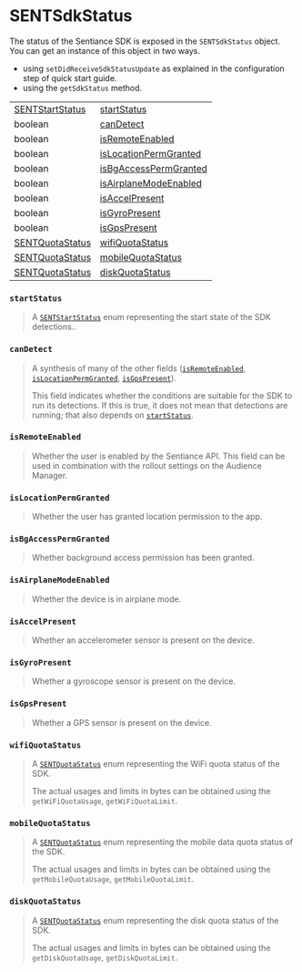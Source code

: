 # SENTSdkStatus

The status of the Sentiance SDK is exposed in the `SENTSdkStatus` object. You can get an instance of this object in two ways.

* using `setDidReceiveSdkStatusUpdate` as explained in the configuration step of quick start guide.
* using the `getSdkStatus` method.

|  |  |
| :--- | :--- |
| [SENTStartStatus](sentstartstatus.md)  | [startStatus](./#startstatus) |
| boolean  | [canDetect](./#candetect) |
| boolean  | [isRemoteEnabled](./#isremoteenabled) |
| boolean  | [isLocationPermGranted](./#islocationpermgranted) |
| boolean  | [isBgAccessPermGranted](./#isbgaccesspermgranted) |
| boolean  | [isAirplaneModeEnabled](./#isairplanemodeenabled) |
| boolean  | [isAccelPresent](./#isaccelpresent) |
| boolean  | [isGyroPresent](./#isgyropresent) |
| boolean  | [isGpsPresent](./#isgpspresent) |
| [SENTQuotaStatus](sentquotastatus.md)  | [wifiQuotaStatus](./#wifiquotastatus) |
| [SENTQuotaStatus](sentquotastatus.md)  | [mobileQuotaStatus](./#mobilequotastatus) |
| [SENTQuotaStatus](sentquotastatus.md)  | [diskQuotaStatus](./#diskquotastatus) |

### `startStatus`

> A [`SENTStartStatus`](sentstartstatus.md) enum representing the start state of the SDK detections..

### `canDetect`

> A synthesis of many of the other fields \([`isRemoteEnabled`](./#isremoteenabled), [`isLocationPermGranted`](./#islocationpermgranted),  [`isGpsPresent`](../../android/sdkstatus/#isgpspresent)\).
>
> This field indicates whether the conditions are suitable for the SDK to run its detections. If this is true, it does not mean that detections are running; that also depends on [`startStatus`](./#startstatus).

### `isRemoteEnabled`

> Whether the user is enabled by the Sentiance API. This field can be used in combination with the rollout settings on the Audience Manager.

### `isLocationPermGranted`

> Whether the user has granted location permission to the app.

### `isBgAccessPermGranted`

> Whether background access permission has been granted.

### `isAirplaneModeEnabled`

> Whether the device is in airplane mode.

### `isAccelPresent`

> Whether an accelerometer sensor is present on the device.

### `isGyroPresent`

> Whether a gyroscope sensor is present on the device.

### `isGpsPresent`

> Whether a GPS sensor is present on the device.

### `wifiQuotaStatus`

> A [`SENTQuotaStatus`](sentquotastatus.md) enum representing the WiFi quota status of the SDK.
>
> The actual usages and limits in bytes can be obtained using the `getWiFiQuotaUsage`, `getWiFiQuotaLimit`.

### `mobileQuotaStatus`

> A [`SENTQuotaStatus`](sentquotastatus.md) enum representing the mobile data quota status of the SDK.
>
> The actual usages and limits in bytes can be obtained using the `getMobileQuotaUsage`, `getMobileQuotaLimit`.

### `diskQuotaStatus`

> A [`SENTQuotaStatus`](sentquotastatus.md) enum representing the disk quota status of the SDK.
>
> The actual usages and limits in bytes can be obtained using the `getDiskQuotaUsage`, `getDiskQuotaLimit`.

